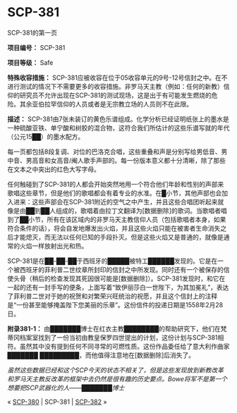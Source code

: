 # SCP-381
                        




SCP-381的第一页



**项目编号：** SCP-381

**项目等级：** Safe

**特殊收容措施：** SCP-381应被收容在位于05收容单元的9号-12号信封之中。在不进行测试的情况下不需要更多的收容措施。非罗马天主教（例如：任何的新教）信仰的研究员不允许出现在SCP-381的测试现场，这是出于有可能发生燃烧的危险。其余亚伯拉罕信仰的人员或者是无宗教立场的人员则不在此限。

**描述：** SCP-381由7张未装订的黄色乐谱组成。化学分析已经证明纸张上的墨水是一种硫酸亚铁、单宁酸和树胶的混合物，这符合我们所估计的这些乐谱写就的年代（公元15██）的墨水配方。

每一页都包括8段复调、对位的巴洛克合唱，这些重叠和声是分别写给男低音、男中音、男高音和女高音/阉人歌手声部的。每一份版本意义都十分清晰，除了那些在文本之中突出的红色大写字母。

任何触碰到了SCP-381的人都会开始突然地用一个符合他们年龄和性别的声部来歌唱这些章节，但是他们的歌唱都会有着专业的水准。在█小节，其他声部也会加入进来：这些声部会在SCP-381附近的空气之中产生，并且这些合唱团听起来就像是由██到██人组成的，歌唱着由拉丁文翻译为[数据删除]的歌词。当歌唱者唱到了██小节，所有在该区域内的非罗马天主教信仰人员（包括歌唱者本身，如果符合条件的话），将会自发地爆发出火焰，并且这些火焰只能在被害者生命消失之后才能熄灭，而无法以任何已知的手段扑灭。但是这些火焰又是普通的，就像是通常的火焰一样放射出光和热。

SCP-381是在██-██-██于西班牙的█████被特工██████发现的。它是在一个被西班牙的菲利普二世纹章所封印的信封之中所发现。同时还有一个被保存的信使头骨（稍后的检查发现其死因很可能是[数据删除]）。SCP-381发现时，和它在一起的还有一封手写的便条，上面写着“致伊丽莎白一世陛下，为其加冕礼”，表达了菲利普二世对于她的祝贺和对繁荣兴旺统治的祝愿，并且这个信封上的注释是“一份甚至能够掩盖陛下您美丽的乐章”。这份信件的投递日期是1558年2月28日。

**附录381-1：** 由███████博士在红衣主教████████的帮助研究下，他们在梵蒂冈档案室找到了一份当初由教皇保罗四世提出的计划，这份计划与SCP-381相符。虽然其中没有提到任何不同寻常的可燃性质。这份作品委任给了意大利作曲家███████ █████████，而他值得注意地在[数据删除]后消失了。

*虽然这些数据已经和这个SCP今天的状态不相关了，但是这些发现放到新教改革和罗马天主教反改革的框架中去仍然是很有趣的历史要点。Bowe将军不是第一个想要把SCP武器化的人——███████博士* 



« [SCP-380](/scp-380) | SCP-381 | [SCP-382](/scp-382) »





                    